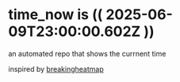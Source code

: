 # time_now is (( 2025-06-09T23:00:00.602Z ))

an automated repo that shows the currnent time

inspired by [breakingheatmap](https://github.com/breakingheatmap/breakingheatmap)